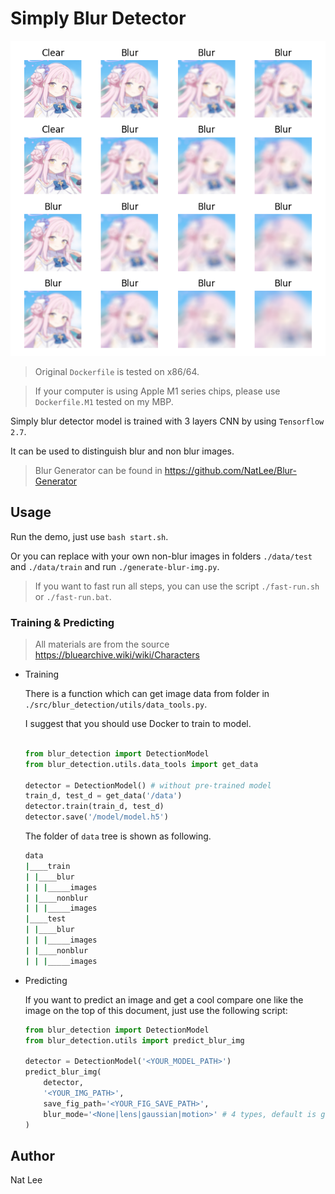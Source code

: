 # Simply Blur Detector

![demo](./docs/results.png)

> Original `Dockerfile` is tested on x86/64.

> If your computer is using Apple M1 series chips, please use `Dockerfile.M1` tested on my MBP.

Simply blur detector model is trained with 3 layers CNN by using `Tensorflow 2.7`.

It can be used to distinguish blur and non blur images.

> Blur Generator can be found in https://github.com/NatLee/Blur-Generator

## Usage

Run the demo, just use `bash start.sh`.

Or you can replace with your own non-blur images in folders `./data/test` and `./data/train` and run `./generate-blur-img.py`.

> If you want to fast run all steps, you can use the script `./fast-run.sh` or `./fast-run.bat`.

### Training & Predicting

> All materials are from the source https://bluearchive.wiki/wiki/Characters

- Training

  There is a function which can get image data from folder in `./src/blur_detection/utils/data_tools.py`.

  I suggest that you should use Docker to train to model.

  ```python

  from blur_detection import DetectionModel
  from blur_detection.utils.data_tools import get_data

  detector = DetectionModel() # without pre-trained model
  train_d, test_d = get_data('/data')
  detector.train(train_d, test_d)
  detector.save('/model/model.h5')
  ```

  The folder of `data` tree is shown as following.

  ```bash
  data
  |____train
  | |____blur
  | | |_____images
  | |____nonblur
  | | |_____images
  |____test
  | |____blur
  | | |_____images
  | |____nonblur
  | | |_____images
  ```

- Predicting

  If you want to predict an image and get a cool compare one like the image on the top of this document, just use the following script:

  ```python
  from blur_detection import DetectionModel
  from blur_detection.utils import predict_blur_img

  detector = DetectionModel('<YOUR_MODEL_PATH>')
  predict_blur_img(
      detector,
      '<YOUR_IMG_PATH>',
      save_fig_path='<YOUR_FIG_SAVE_PATH>',
      blur_mode='<None|lens|gaussian|motion>' # 4 types, default is gaussian
  )
  ```

## Author

Nat Lee
